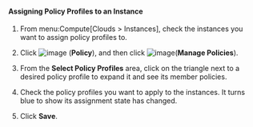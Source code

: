 #### Assigning Policy Profiles to an Instance

1.  From menu:Compute\[Clouds \> Instances\], check the instances you
    want to assign policy profiles to.

2.  Click ![image](../images/1941.png) (**Policy**), and then click
    ![image](../images/1851.png)(**Manage Policies**).

3.  From the **Select Policy Profiles** area, click on the triangle next
    to a desired policy profile to expand it and see its member
    policies.

4.  Check the policy profiles you want to apply to the instances. It
    turns blue to show its assignment state has changed.

5.  Click **Save**.
